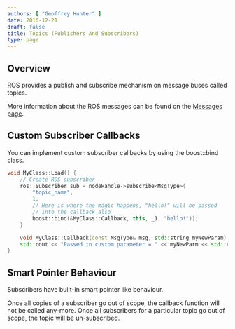```yaml
---
authors: [ "Geoffrey Hunter" ]
date: 2016-12-21
draft: false
title: Topics (Publishers And Subscribers)
type: page
---
```


## Overview

ROS provides a publish and subscribe mechanism on message buses called topics.

More information about the ROS messages can be found on the [Messages page](/robotics/ros/messages).

## Custom Subscriber Callbacks

You can implement custom subscriber callbacks by using the boost::bind class.

```c++    
void MyClass::Load() {
    // Create ROS subscriber
    ros::Subscriber sub = nodeHandle->subscribe<MsgType>(
        "topic_name",
        1,
        // Here is where the magic happens, "hello!" will be passed
        // into the callback also
        boost::bind(&MyClass::Callback, this, _1, "hello!"));
    }

    void MyClass::Callback(const MsgType& msg, std::string myNewParam) {
    std::cout << "Passed in custom parameter = " << myNewParm << std::endl;
}
```

## Smart Pointer Behaviour

Subscribers have built-in smart pointer like behaviour.

Once all copies of a subscriber go out of scope, the callback function will not be called any-more. Once all subscribers for a particular topic go out of scope, the topic will be un-subscribed.
